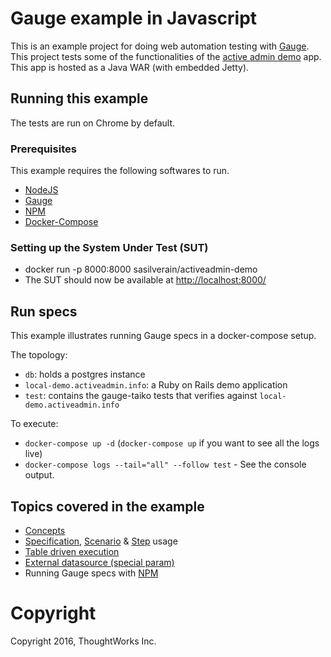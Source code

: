# Gauge example in Javascript

This is an example project for doing web automation testing with [Gauge](http://getgauge.io). This project tests some of the functionalities of the [active admin demo](https://github.com/getgauge/activeadmin-demo) app. This app is hosted as a Java WAR (with embedded Jetty).

## Running this example
The tests are run on Chrome by default.

### Prerequisites

This example requires the following softwares to run.
  * [NodeJS](https://nodejs.org/en/)
  * [Gauge](https://docs.gauge.org/getting_started/installing-gauge.html)
  * [NPM](https://www.npmjs.com/)
  * [Docker-Compose](https://docs.docker.com/compose/)

### Setting up the System Under Test (SUT)

* docker run -p 8000:8000 sasilverain/activeadmin-demo
* The SUT should now be available at [http://localhost:8000/](http://localhost:8000)

## Run specs

This example illustrates running Gauge specs in a docker-compose setup. 

The topology: 

- `db`: holds a postgres instance
- `local-demo.activeadmin.info`: a Ruby on Rails demo application
- `test`: contains the gauge-taiko tests that verifies against `local-demo.activeadmin.info`

To execute:

- `docker-compose up -d` (`docker-compose up` if you want to see all the logs live)
- `docker-compose logs --tail="all" --follow test` - See the console output.

## Topics covered in the example

* [Concepts](https://docs.gauge.org/latest/writing-specifications.html#concept)
* [Specification](https://docs.gauge.org/latest/writing-specifications.html#specifications-spec), [Scenario](https://docs.gauge.org/latest/writing-specifications.html#longstart-scenarios) & [Step](https://docs.gauge.org/latest/writing-specifications.html#longstart-steps) usage
* [Table driven execution](https://docs.gauge.org/latest/execution.html#data-driven-execution)
* [External datasource (special param)](https://docs.gauge.org/latest/execution.html#external-csv-for-data-table)
* Running Gauge specs with [NPM](https://www.npmjs.com/)

# Copyright
Copyright 2016, ThoughtWorks Inc.
